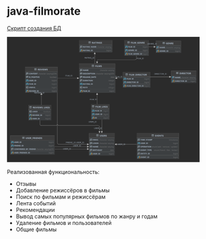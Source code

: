 # java-filmorate
[Скрипт создания БД](https://github.com/albertleinsoo/java-filmorate/blob/main/filmorate_schema_db.sql)

![Диаграмма БД filmorate](https://github.com/albertleinsoo/java-filmorate/blob/develop/PUBLIC.png)

Реализованная функциональность:
- Отзывы
- Добавление режиссёров в фильмы
- Поиск по фильмам и режиссёрам
- Лента событий
- Рекомендации
- Вывод самых популярных фильмов по жанру и годам
- Удаление фильмов и пользователей
- Общие фильмы
